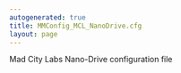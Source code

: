 ```yaml
---
autogenerated: true
title: MMConfig_MCL_NanoDrive.cfg
layout: page
---
```


Mad City Labs Nano-Drive configuration file
